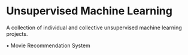 # Unsupervised Machine Learning
A collection of individual and collective unsupervised machine learning projects.

• Movie Recommendation System
